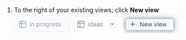 1. To the right of your existing views, click **New view** ![列フィールドメニューを表示しているスクリーンショット](/assets/images/help/projects-v2/new-view.png)